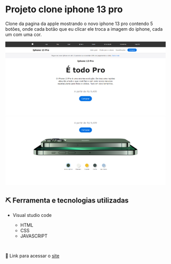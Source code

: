 <h1>Projeto clone iphone 13 pro</h1>

<p>Clone da pagina da apple mostrando o novo iphone 13 pro contendo 5 botões, onde cada botão que eu clicar ele troca a imagem do iphone, cada um com uma cor.</p>

<img src="imagens/Captura de tela.PNG" alt="imagem do site">
<img src="imagens/Captura de tela 2.PNG" alt="imagem do site">

<h2>⛏ Ferramenta e tecnologias utilizadas</h2>

- Visual studio code
  
    - HTML
    - CSS
    - JAVASCRIPT


 <br>

🔗 Link para acessar o <a href="https://joaovitor2004.github.io/pagina-iphone-13-pro/">site</a>

